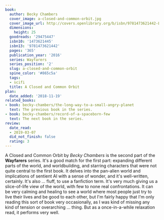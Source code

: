 ```yaml
---
book:
  author: Becky Chambers
  cover_image: a-closed-and-common-orbit.jpg
  cover_image_url: http://covers.openlibrary.org/b/isbn/9781473621442-L.jpg
  dimensions:
    height: 25
  goodreads: '29475447'
  isbn10: '1473621445'
  isbn13: '9781473621442'
  pages: '365'
  publication_year: '2016'
  series: Wayfarers
  series_position: '2'
  slug: a-closed-and-common-orbit
  spine_color: '#865c5a'
  tags:
  - scifi
  title: A Closed and Common Orbit
plan:
  date_added: '2018-11-19'
related_books:
- book: becky-chambers/the-long-way-to-a-small-angry-planet
  text: The previous book in the series.
- book: becky-chambers/record-of-a-spaceborn-few
  text: The next book in the series.
review:
  date_read:
  - 2019-03-07
  did_not_finish: false
  rating: 3
---
```


A Closed and Common Orbit by *Becky Chambers* is the second part of the **Wayfarers** series. It's a good match for the first part: expanding different parts of the world, and worldbuilding, and starring characters that were not quite central to the first book. It delves into the pan-alien world and implications of sentient AI with a sense of wonder, and it's well-written, certainly. It's also … fluff, to use a fanfiction term. It's very much giving us a slice-of-life view of the world, with few to none real confrontations. It can be very calming and healing to see a world where most people just try to live their lives and be good to each other, but I'm fairly happy that I'm only reading this sort of book very occasionally, as I was kind of missing any kind of tension or overarching … thing. But as a once-in-a-while relaxation read, it performs very well.
